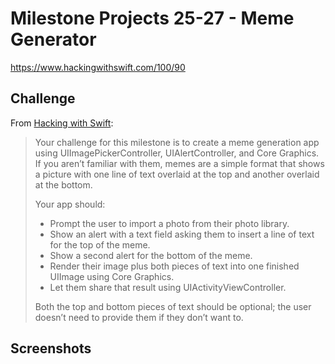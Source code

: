 # Milestone Projects 25-27 - Meme Generator

https://www.hackingwithswift.com/100/90

## Challenge

From [Hacking with Swift](https://www.hackingwithswift.com/guide/10/3/challenge):
>Your challenge for this milestone is to create a meme generation app using UIImagePickerController, UIAlertController, and Core Graphics. If you aren’t familiar with them, memes are a simple format that shows a picture with one line of text overlaid at the top and another overlaid at the bottom.
>
>Your app should:
>
>- Prompt the user to import a photo from their photo library.
>- Show an alert with a text field asking them to insert a line of text for the top of the meme.
>- Show a second alert for the bottom of the meme.
>- Render their image plus both pieces of text into one finished UIImage using Core Graphics.
>- Let them share that result using UIActivityViewController.
>
>Both the top and bottom pieces of text should be optional; the user doesn’t need to provide them if they don’t want to.

## Screenshots
